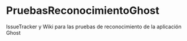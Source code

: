 # PruebasReconocimientoGhost
IssueTracker y Wiki para las pruebas de reconocimiento de la aplicación Ghost
